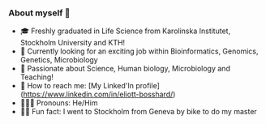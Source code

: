 ### About myself 🌿


- 🎓 Freshly graduated in Life Science from Karolinska Institutet, Stockholm University and KTH!
- 🧬 Currently looking for an exciting job within Bioinformatics, Genomics, Genetics, Microbiology
- 👯 Passionate about Science, Human biology, Microbiology and Teaching!
- 🎯 How to reach me: [My Linked'In profile] (https://www.linkedin.com/in/eliott-bosshard/)
- 🤹🏼‍♂️ Pronouns: He/Him
- 🚴🏼 Fun fact: I went to Stockholm from Geneva by bike to do my master
